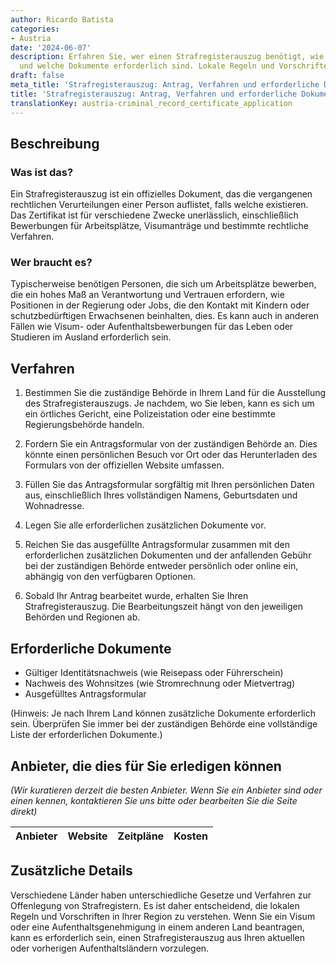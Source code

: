 ```yaml
---
author: Ricardo Batista
categories:
- Austria
date: '2024-06-07'
description: Erfahren Sie, wer einen Strafregisterauszug benötigt, wie man ihn beantragt
  und welche Dokumente erforderlich sind. Lokale Regeln und Vorschriften beachten.
draft: false
meta_title: 'Strafregisterauszug: Antrag, Verfahren und erforderliche Dokumente'
title: 'Strafregisterauszug: Antrag, Verfahren und erforderliche Dokumente'
translationKey: austria-criminal_record_certificate_application
---
```



## Beschreibung
### Was ist das?
Ein Strafregisterauszug ist ein offizielles Dokument, das die vergangenen rechtlichen Verurteilungen einer Person auflistet, falls welche existieren. Das Zertifikat ist für verschiedene Zwecke unerlässlich, einschließlich Bewerbungen für Arbeitsplätze, Visumanträge und bestimmte rechtliche Verfahren.

### Wer braucht es?
Typischerweise benötigen Personen, die sich um Arbeitsplätze bewerben, die ein hohes Maß an Verantwortung und Vertrauen erfordern, wie Positionen in der Regierung oder Jobs, die den Kontakt mit Kindern oder schutzbedürftigen Erwachsenen beinhalten, dies. Es kann auch in anderen Fällen wie Visum- oder Aufenthaltsbewerbungen für das Leben oder Studieren im Ausland erforderlich sein.

## Verfahren
1. Bestimmen Sie die zuständige Behörde in Ihrem Land für die Ausstellung des Strafregisterauszugs. Je nachdem, wo Sie leben, kann es sich um ein örtliches Gericht, eine Polizeistation oder eine bestimmte Regierungsbehörde handeln.

2. Fordern Sie ein Antragsformular von der zuständigen Behörde an. Dies könnte einen persönlichen Besuch vor Ort oder das Herunterladen des Formulars von der offiziellen Website umfassen.

3. Füllen Sie das Antragsformular sorgfältig mit Ihren persönlichen Daten aus, einschließlich Ihres vollständigen Namens, Geburtsdaten und Wohnadresse.

4. Legen Sie alle erforderlichen zusätzlichen Dokumente vor.

5. Reichen Sie das ausgefüllte Antragsformular zusammen mit den erforderlichen zusätzlichen Dokumenten und der anfallenden Gebühr bei der zuständigen Behörde entweder persönlich oder online ein, abhängig von den verfügbaren Optionen.

6. Sobald Ihr Antrag bearbeitet wurde, erhalten Sie Ihren Strafregisterauszug. Die Bearbeitungszeit hängt von den jeweiligen Behörden und Regionen ab.

## Erforderliche Dokumente
- Gültiger Identitätsnachweis (wie Reisepass oder Führerschein)
- Nachweis des Wohnsitzes (wie Stromrechnung oder Mietvertrag)
- Ausgefülltes Antragsformular

(Hinweis: Je nach Ihrem Land können zusätzliche Dokumente erforderlich sein. Überprüfen Sie immer bei der zuständigen Behörde eine vollständige Liste der erforderlichen Dokumente.)

## Anbieter, die dies für Sie erledigen können

_(Wir kuratieren derzeit die besten Anbieter. Wenn Sie ein Anbieter sind oder einen kennen, kontaktieren Sie uns bitte oder bearbeiten Sie die Seite direkt)_

| Anbieter | Website | Zeitpläne | Kosten |
| --------------- | --------------- | :-------------: | :-------------: |

## Zusätzliche Details
Verschiedene Länder haben unterschiedliche Gesetze und Verfahren zur Offenlegung von Strafregistern. Es ist daher entscheidend, die lokalen Regeln und Vorschriften in Ihrer Region zu verstehen. Wenn Sie ein Visum oder eine Aufenthaltsgenehmigung in einem anderen Land beantragen, kann es erforderlich sein, einen Strafregisterauszug aus Ihren aktuellen oder vorherigen Aufenthaltsländern vorzulegen.